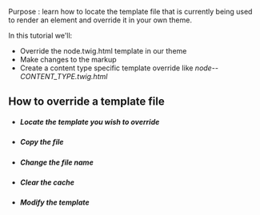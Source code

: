 Purpose : learn how to locate the template file that is currently being used to render an element and override it in your own theme.

In this tutorial we'll:

* Override the node.twig.html template in our theme
* Make changes to the markup
* Create a content type specific template override like _node--CONTENT\_TYPE.twig.html_

## How to override a template file

* ##### Locate the template you wish to override
* ##### Copy the file
* ##### Change the file name
* ##### Clear the cache
* ##### Modify the template

### 



